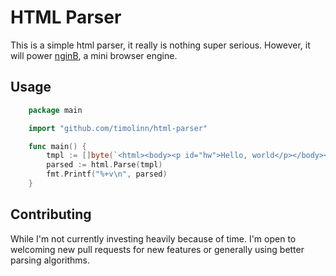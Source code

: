 # HTML Parser

This is a simple html parser, it really is nothing super serious. However, it will power [nginB](https://github.com/timolinn/nginB), a mini browser engine.

## Usage

```go
    package main

    import "github.com/timolinn/html-parser"

    func main() {
        tmpl := []byte(`<html><body><p id="hw">Hello, world</p></body></html>`)
        parsed := html.Parse(tmpl)
        fmt.Printf("%+v\n", parsed)
    }
```

## Contributing

While I'm not currently investing heavily because of time. I'm open to welcoming new pull requests for new features or generally using better parsing algorithms.
